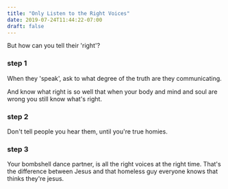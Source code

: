 ```yaml
---
title: "Only Listen to the Right Voices"
date: 2019-07-24T11:44:22-07:00
draft: false
---
```


But how can you tell their 'right'?

<!--more-->

### step 1

When they 'speak', ask to what degree of the truth are they communicating.

And know what right is so well that when your body and mind and soul are wrong you still know what's right.

### step 2

Don't tell people you hear them, until you're true homies.

### step 3

Your bombshell dance partner, is all the right voices at the right time. That's the difference between Jesus and that homeless guy everyone knows that thinks they're jesus.
